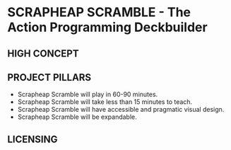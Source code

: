 # SCRAPHEAP SCRAMBLE - The Action Programming Deckbuilder

## HIGH CONCEPT


## PROJECT PILLARS

* Scrapheap Scramble will play in 60-90 minutes.
* Scrapheap Scramble will take less than 15 minutes to teach.
* Scrapheap Scramble will have accessible and pragmatic visual design.
* Scrapheap Scramble will be expandable.

## LICENSING